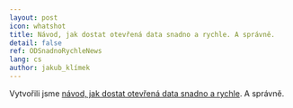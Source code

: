 ```yaml
---
layout: post
icon: whatshot
title: Návod, jak dostat otevřená data snadno a rychle. A správně.
detail: false
ref: ODSnadnoRychleNews
lang: cs
author: jakub_klímek
---
```


Vytvořili jsme [návod, jak dostat otevřená data snadno a rychle](/otevřená-data-snadno-a-rychle). A správně.
